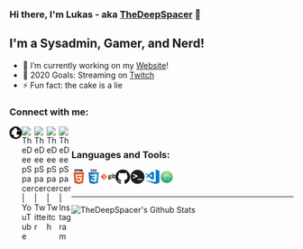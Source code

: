 ### Hi there, I'm Lukas - aka [TheDeepSpacer][website] 👋

## I'm a Sysadmin, Gamer, and Nerd!
- 🔭 I’m currently working on my [Website][website]!
- 🥅 2020 Goals: Streaming on [Twitch][twitch]
- ⚡ Fun fact: the cake is a lie

### Connect with me:

[<img align="left" alt="TheDeepSpacer.de" width="22px" src="https://raw.githubusercontent.com/iconic/open-iconic/master/svg/globe.svg" />][website]
[<img align="left" alt="TheDeepSpacer | YouTube" width="22px" src="https://cdn.jsdelivr.net/npm/simple-icons@v3/icons/youtube.svg" />][youtube]
[<img align="left" alt="TheDeepSpacer | Twitter" width="22px" src="https://cdn.jsdelivr.net/npm/simple-icons@v3/icons/twitter.svg" />][twitter]
[<img align="left" alt="TheDeepSpacer | Twitch" width="22px" src="https://cdn.jsdelivr.net/npm/simple-icons@v3/icons/twitch.svg" />][twitch]
[<img align="left" alt="TheDeepSpacer | Instagram" width="22px" src="https://cdn.jsdelivr.net/npm/simple-icons@v3/icons/instagram.svg" />][instagram]

<br />

### Languages and Tools:

<img align="left" alt="HTML5" width="26px" src="https://raw.githubusercontent.com/github/explore/80688e429a7d4ef2fca1e82350fe8e3517d3494d/topics/html/html.png" />
<img align="left" alt="CSS3" width="26px" src="https://raw.githubusercontent.com/github/explore/80688e429a7d4ef2fca1e82350fe8e3517d3494d/topics/css/css.png" />
<img align="left" alt="Git" width="26px" src="https://raw.githubusercontent.com/github/explore/80688e429a7d4ef2fca1e82350fe8e3517d3494d/topics/git/git.png" />
<img align="left" alt="GitHub" width="26px" src="https://raw.githubusercontent.com/github/explore/78df643247d429f6cc873026c0622819ad797942/topics/github/github.png" />
<img align="left" alt="SUSE Leap" width="26px" src="https://raw.githubusercontent.com/github/explore/80688e429a7d4ef2fca1e82350fe8e3517d3494d/topics/terminal/terminal.png" />
<img align="left" alt="Visual Studio" width="26px" src="https://raw.githubusercontent.com/github/explore/80688e429a7d4ef2fca1e82350fe8e3517d3494d/topics/visual-studio-code/visual-studio-code.png" />
<img align="left" alt="Atom" width="26px" src="https://raw.githubusercontent.com/github/explore/80688e429a7d4ef2fca1e82350fe8e3517d3494d/topics/atom/atom.png" />

<br />
<br />

---

<img align="left" alt="TheDeepSpacer's Github Stats" src="https://github-readme-stats.codestackr.vercel.app/api?username=TheDeepSpacer&show_icons=true&hide_border=true" />

[website]: https://thedeepspacer.de
[twitter]: https://twitter.com/TheDeepSpacer
[youtube]: https://youtube.com/TheDeepSpacer
[instagram]: https://instagram.com/lukas_thedeepspacer
[twitch]: https://twitch.tv/TheDeepSpacer
[github]: https://github.com/TheDeepSpacer
